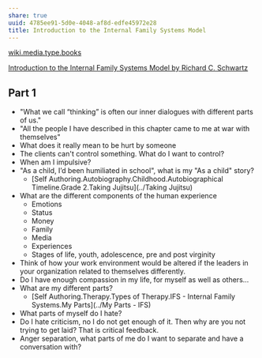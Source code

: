 ```yaml
---
share: true
uuid: 4785ee91-5d0e-4048-af8d-edfe45972e28
title: Introduction to the Internal Family Systems Model
---
```

[wiki.media.type.books](../a3a80e28-c537-4091-a06f-3d20f44ec6a2)

[Introduction to the Internal Family Systems Model by Richard C. Schwartz](https://www.goodreads.com/book/show/1324566.Introduction_to_the_Internal_Family_Systems_Model)

## Part 1

* "What we call “thinking” is often our inner dialogues with different parts of us."
* "All the people I have described in this chapter came to me at war with themselves"
* What does it really mean to be hurt by someone
* The clients can't control something. What do I want to control?
* When am I impulsive?
* "As a child, I’d been humiliated in school", what is my "As a child" story?
  * [Self Authoring.Autobiography.Childhood.Autobiographical Timeline.Grade 2.Taking Jujitsu](../Taking Jujitsu)
* What are the different components of the human experience
  * Emotions
  * Status
  * Money
  * Family
  * Media
  * Experiences
  * Stages of life, youth, adolescence, pre and post virginity
* Think of how your work environment would be altered if the leaders in your organization related to themselves differently.
* Do I have enough compassion in my life, for myself as well as others...
* What are my different parts?
  * [Self Authoring.Therapy.Types of Therapy.IFS - Internal Family Systems.My Parts](../My Parts - IFS)
* What parts of myself do I hate?
* Do I hate criticism, no I do not get enough of it. Then why are you not trying to get laid? That is critical feedback.
* Anger separation, what parts of me do I want to separate and have a conversation with?